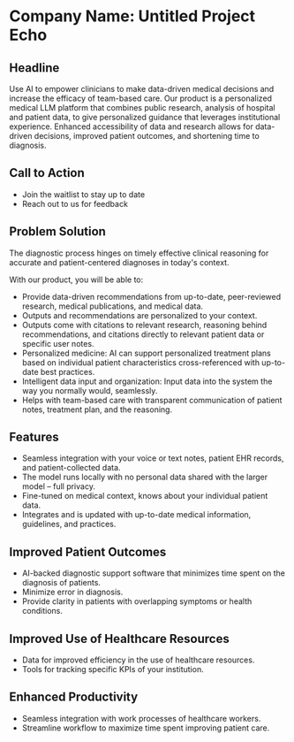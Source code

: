 # Company Name: Untitled Project Echo

## Headline

Use AI to empower clinicians to make data-driven medical decisions and increase the efficacy of team-based care. Our product is a personalized medical LLM platform that combines public research, analysis of hospital and patient data, to give personalized guidance that leverages institutional experience. Enhanced accessibility of data and research allows for data-driven decisions, improved patient outcomes, and shortening time to diagnosis.

## Call to Action

- Join the waitlist to stay up to date
- Reach out to us for feedback

## Problem Solution

The diagnostic process hinges on timely effective clinical reasoning for accurate and patient-centered diagnoses in today's context.

With our product, you will be able to:

- Provide data-driven recommendations from up-to-date, peer-reviewed research, medical publications, and medical data.
- Outputs and recommendations are personalized to your context.
- Outputs come with citations to relevant research, reasoning behind recommendations, and citations directly to relevant patient data or specific user notes.
- Personalized medicine: AI can support personalized treatment plans based on individual patient characteristics cross-referenced with up-to-date best practices.
- Intelligent data input and organization: Input data into the system the way you normally would, seamlessly.
- Helps with team-based care with transparent communication of patient notes, treatment plan, and the reasoning.

## Features

- Seamless integration with your voice or text notes, patient EHR records, and patient-collected data.
- The model runs locally with no personal data shared with the larger model – full privacy.
- Fine-tuned on medical context, knows about your individual patient data.
- Integrates and is updated with up-to-date medical information, guidelines, and practices.

## Improved Patient Outcomes

- AI-backed diagnostic support software that minimizes time spent on the diagnosis of patients.
- Minimize error in diagnosis.
- Provide clarity in patients with overlapping symptoms or health conditions.

## Improved Use of Healthcare Resources

- Data for improved efficiency in the use of healthcare resources.
- Tools for tracking specific KPIs of your institution.

## Enhanced Productivity

- Seamless integration with work processes of healthcare workers.
- Streamline workflow to maximize time spent improving patient care.
